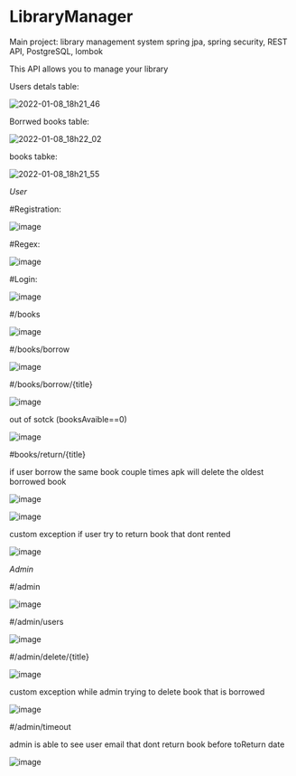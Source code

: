 # LibraryManager
Main project: library management system
spring jpa, spring security, REST API, PostgreSQL, lombok

This API allows you to manage your library

Users detals table:

![2022-01-08_18h21_46](https://user-images.githubusercontent.com/63502583/148654484-7e7330e4-d4f4-4de2-a5d3-fc95a0d51b09.png)

Borrwed books table: 

![2022-01-08_18h22_02](https://user-images.githubusercontent.com/63502583/148654526-c5228035-d274-42dd-b0c8-fb67950cc5f4.png)

books tabke:

![2022-01-08_18h21_55](https://user-images.githubusercontent.com/63502583/148654516-8837f9fd-68c4-4398-9ab3-96b432b7325e.png)


*User*

#Registration: 

![image](https://user-images.githubusercontent.com/63502583/148652019-5e51cba5-c364-4973-83e1-3e890e82edfb.png)

#Regex:

![image](https://user-images.githubusercontent.com/63502583/148652008-5e52e29a-5bb3-4f85-9d51-c5b78c411125.png)

#Login:

![image](https://user-images.githubusercontent.com/63502583/148652398-fd9c4a18-090c-437f-8151-0fd913505e1a.png)

#/books

![image](https://user-images.githubusercontent.com/63502583/148652380-f2057fa4-98bc-453e-ae21-f1c69dad13d2.png)
  
#/books/borrow

![image](https://user-images.githubusercontent.com/63502583/148652473-2568fe8d-6003-48fc-ac73-4a8509cf3491.png)

#/books/borrow/{title}

![image](https://user-images.githubusercontent.com/63502583/148652517-a6962e29-ec12-45c8-b212-cd17ace6a485.png)

out of sotck (booksAvaible==0)

![image](https://user-images.githubusercontent.com/63502583/148652561-cf4aa1b0-f011-434f-b082-9764592f1213.png)

#books/return/{title}

if user borrow the same book couple times apk will delete the oldest borrowed book

![image](https://user-images.githubusercontent.com/63502583/148652997-71782220-0917-410c-8fdf-e3f177dfbb8f.png)

![image](https://user-images.githubusercontent.com/63502583/148653055-538a1316-fc38-4af7-949f-f3d17d17f3f0.png)

custom exception if user try to return book that dont rented

![image](https://user-images.githubusercontent.com/63502583/148653500-19281859-f9a1-41be-a7e9-75671313ccdb.png)

*Admin*

#/admin

![image](https://user-images.githubusercontent.com/63502583/148653652-b3151941-b805-4eaa-bef0-a30bbf87f75d.png)

#/admin/users

![image](https://user-images.githubusercontent.com/63502583/148653681-2b20e50b-6f76-4704-a5dc-e60a80c3915a.png)

#/admin/delete/{title}

![image](https://user-images.githubusercontent.com/63502583/148654160-cfb566ad-5f15-49e2-93c5-ad0e5c520c39.png)

custom exception while admin trying to delete book that is borrowed

![image](https://user-images.githubusercontent.com/63502583/148654243-da715677-6914-4600-a0a1-ca679c9c608a.png)

#/admin/timeout

admin is able to see user email that dont return book before toReturn date

![image](https://user-images.githubusercontent.com/63502583/148654271-83eb9513-ccd8-4667-bd10-e8c491a2c4d5.png)
